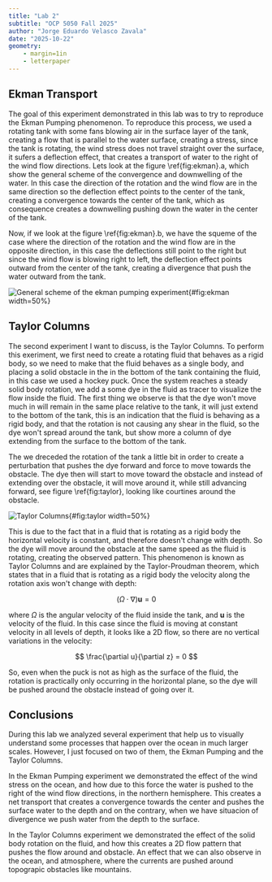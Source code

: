 ```yaml
---
title: "Lab 2"
subtitle: "OCP 5050 Fall 2025"
author: "Jorge Eduardo Velasco Zavala"
date: "2025-10-22"
geometry: 
    - margin=1in
    - letterpaper
---
```


## Ekman Transport

The goal of this experiment demonstrated in this lab was to try to reproduce the Ekman Pumping phenomenon. To reproduce this process, we used a rotating tank with some fans blowing air in the surface layer of the tank, creating a flow that is parallel to the water surface, creating a stress, since the tank is rotating, the wind stress does not travel straight over the surface, it sufers a deflection effect, that creates a transport of water to the right of the wind flow directions. Lets look at the figure \ref{fig:ekman}.a, which show the general scheme of the convergence and downwelling of the water. In this case the direction of the rotation and the wind flow are in the same direction so the deflection effect points to the center of the tank, creating a convergence towards the center of the tank, which as consequence creates a downwelling pushing down the water in the center of the tank.

Now, if we look at the figure \ref{fig:ekman}.b,  we have the squeme of the case where the direction of the rotation and the wind flow are in the opposite direction, in this case the deflections still point to the right but since the wind flow is blowing right to left, the deflection effect points outward from the center of the tank, creating a divergence that push the water outward from the tank.

![General scheme of the ekman pumping experiment](images/ekman.jpg){#fig:ekman width=50%}

## Taylor Columns

The second experiment I want to discuss, is the Taylor Columns. To perform this exeriment, we first need to create a rotating fluid that behaves as a rigid body, so we need to make that the fluid behaves as a single body, and placing a solid obstacle in the in the bottom of the tank containing the fluid, in this case we used a hockey puck. Once the system reaches a steady solid body rotation, we add a some dye in the fluid as tracer to visualize the flow inside the fluid. The first thing we observe is that the dye won't move much in will remain in the same place relative to the tank, it will just extend to the bottom of the tank, this is an indication that the fluid is behaving as a rigid body, and that the rotation is not causing any shear in the fluid, so the dye won't spread around the tank, but show more a column of dye extending from the surface to the bottom of the tank.

The we dreceded the rotation of the tank a little bit in order to create a perturbation that pushes the dye forward and force to move towards the obstacle. The dye then will start to move toward the obstacle and instead of extending over the obstacle, it will move around it, while still advancing forward, see figure \ref{fig:taylor}, looking like courtines around the obstacle.

![Taylor Columns](images/taylor.jpg){#fig:taylor width=50%}

This is due to the fact that in a fluid that is rotating as a rigid body the horizontal velocity is constant, and therefore doesn't change with depth. So the dye will move around the obstacle at the same speed as the fluid is rotating, creating the observed pattern. This phenomenon is known as Taylor Columns and are explained by the Taylor-Proudman theorem, which states that in a fluid that is rotating as a rigid body the velocity along the rotation axis won't change with depth:

$$
(\Omega \cdot \nabla) \mathbf{u} = 0
$$

where $\Omega$ is the angular velocity of the fluid inside the tank, and $\mathbf{u}$ is the velocity of the fluid. In this case since the fluid is moving at constant velocity in all levels of depth, it looks like a 2D flow, so there are no vertical variations in the velocity:

$$
\frac{\partial u}{\partial z} = 0
$$

So, even when the puck is not as high as the surface of the fluid, the rotation is practically only occurring in the horizontal plane, so the dye will be pushed around the obstacle instead of going over it.

## Conclusions

During this lab we analyzed several experiment that help us to visually understand some processes that happen over the ocean in much larger scales. However, I just focused on two of them, the Ekman Pumping and the Taylor Columns.

In the Ekman Pumping experiment we demonstrated the effect of the wind stress on the ocean, and how due to this force the water is pushed to the right of the wind flow directions, in the northern hemisphere. This creates a net transport that creates a convergence towards the center and pushes the surface water to the depth and on the contrary, when we have situacion of divergence we push water from the depth to the surface.

In the Taylor Columns experiment we demonstrated the effect of the solid body rotation on the fluid, and how this creates a 2D flow pattern that pushes the flow around and obstacle. An effect that we can also observe in the ocean, and atmosphere, where the currents are pushed around topograpic obstacles like mountains.
